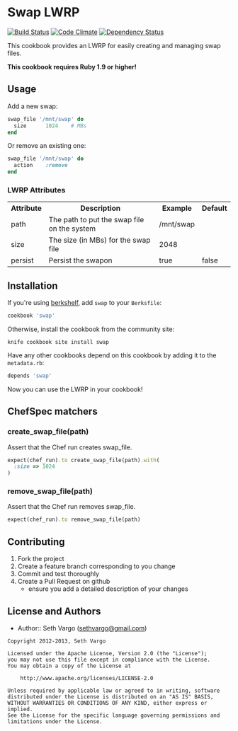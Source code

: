 Swap LWRP
=========
[![Build Status](https://travis-ci.org/sethvargo-cookbooks/swap.png?branch=master)](https://travis-ci.org/sethvargo-cookbooks/swap)
[![Code Climate](https://codeclimate.com/github/sethvargo-cookbooks/swap.png)](https://codeclimate.com/github/sethvargo-cookbooks/swap)
[![Dependency Status](https://gemnasium.com/sethvargo-cookbooks/swap.png)](https://gemnasium.com/sethvargo-cookbooks/swap)

This cookbook provides an LWRP for easily creating and managing swap files.

**This cookbook requires Ruby 1.9 or higher!**

Usage
-----
Add a new swap:
```ruby
swap_file '/mnt/swap' do
  size      1024    # MBs
end
```

Or remove an existing one:
```ruby
swap_file '/mnt/swap' do
  action    :remove
end
```

### LWRP Attributes
<table>
  <tr>
    <th>Attribute</th>
    <th>Description</th>
    <th>Example</th>
    <th>Default</th>
  </tr>
  <tr>
    <td>path</td>
    <td>The path to put the swap file on the system</td>
    <td>/mnt/swap</td>
    <td></td>
  </tr>
  <tr>
    <td>size</td>
    <td>The size (in MBs) for the swap file</td>
    <td>2048</td>
    <td></td>
  </tr>
  <tr>
    <td>persist</td>
    <td>Persist the swapon</td>
    <td>true</td>
    <td>false</td>
  </tr>
</table>


Installation
------------
If you're using [berkshelf](https://github.com/RiotGames/berkshelf), add `swap` to your `Berksfile`:

```ruby
cookbook 'swap'
```

Otherwise, install the cookbook from the community site:

    knife cookbook site install swap

Have any other cookbooks depend on this cookbook by adding it to the `metadata.rb`:

```ruby
depends 'swap'
```

Now you can use the LWRP in your cookbook!

ChefSpec matchers
-----------------

### create_swap_file(path)

Assert that the Chef run creates swap_file.

```ruby
expect(chef_run).to create_swap_file(path).with(
  :size => 1024
)
```

### remove_swap_file(path)

Assert that the Chef run removes swap_file.

```ruby
expect(chef_run).to remove_swap_file(path)
```


Contributing
------------
1. Fork the project
2. Create a feature branch corresponding to you change
3. Commit and test thoroughly
4. Create a Pull Request on github
    - ensure you add a detailed description of your changes


License and Authors
-------------------
- Author:: Seth Vargo (sethvargo@gmail.com)

```text
Copyright 2012-2013, Seth Vargo

Licensed under the Apache License, Version 2.0 (the "License");
you may not use this file except in compliance with the License.
You may obtain a copy of the License at

    http://www.apache.org/licenses/LICENSE-2.0

Unless required by applicable law or agreed to in writing, software
distributed under the License is distributed on an "AS IS" BASIS,
WITHOUT WARRANTIES OR CONDITIONS OF ANY KIND, either express or implied.
See the License for the specific language governing permissions and
limitations under the License.
```
